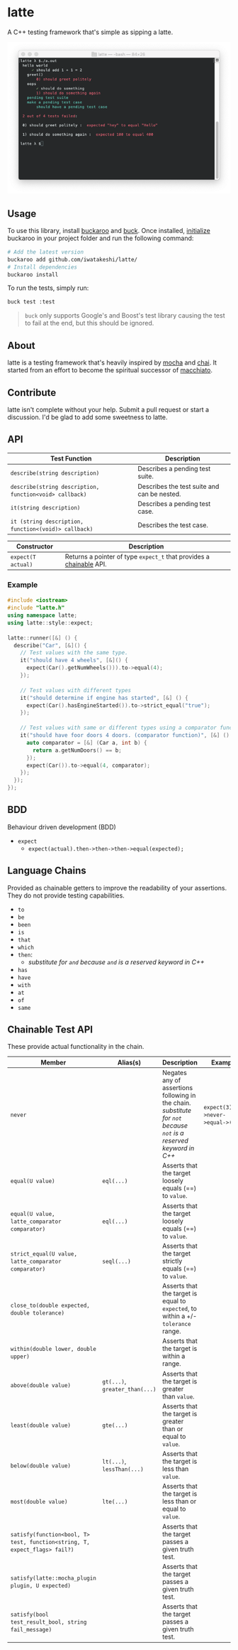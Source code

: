 # latte

A C++ testing framework that's simple as sipping a latte.


![](images/example.png)


## Usage

To use this library, install [buckaroo](https://github.com/LoopPerfect/buckaroo/wiki/Installation#buckaroo) and [buck](https://github.com/LoopPerfect/buckaroo/wiki/Installation#buck). Once installed, [initialize](https://github.com/LoopPerfect/buckaroo/wiki/Commands#init) buckaroo in your project folder and run the following command:

```bash
# Add the latest version
buckaroo add github.com/iwatakeshi/latte/
# Install dependencies
buckaroo install
```
To run the tests, simply run:

```bash
buck test :test
```

> `buck` only supports Google's and Boost's test library causing the test to fail at the end, but this should be ignored.

## About

latte is a testing framework that's heavily inspired by [mocha](http://mochajs.org/) and [chai](http://chaijs.com/). It started from an effort to become the spiritual successor of [macchiato](https://github.com/MadLittleMods/macchiato).

## Contribute

latte isn't complete without your help. Submit a pull request or start a discussion. I'd be glad to add some sweetness to latte.

## API

| Test Function | Description  |
|----------------|--------------|
| `describe(string description)` |  Describes a pending test suite.    |
| `describe(string description, function<void> callback)`       | Describes the test suite and can be nested. |
| `it(string description)` |  Describes a pending test case.    |
| `it (string description, function<(void)> callback)` 		| Describes the test case. |


| Constructor | Description |
|--------------|-------------|
| `expect(T actual)` | Returns a pointer of type `expect_t` that provides a [chainable](#BDD) API.

### Example

```cpp
#include <iostream>
#include "latte.h"
using namespace latte;
using latte::style::expect;

latte::runner([&] () {
  describe("Car", [&]() {
    // Test values with the same type.
    it("should have 4 wheels", [&]() {
      expect(Car().getNumWheels())).to->equal(4);
    });

    // Test values with different types
    it("should determine if engine has started", [&] () {
      expect(Car().hasEngineStarted()).to->strict_equal("true");
    });

    // Test values with same or different types using a comparator function (lambda).
    it("should have foor doors 4 doors. (comparator function)", [&] () {
      auto comparator = [&] (Car a, int b) {
        return a.getNumDoors() == b;
      });
      expect(Car()).to->equal(4, comparator);
    });
  });
});
```


## BDD

Behaviour driven development (BDD)

 - `expect`
    - `expect(actual).then->then->then->equal(expected);`

## Language Chains

Provided as chainable getters to improve the readability of your assertions. They do not provide testing capabilities.

 - `to`
 - `be`
 - `been`
 - `is`
 - `that`
 - `which`
 - `then`:
    - *substitute for `and` because `and` is a reserved keyword in C++*
 - `has`
 - `have`
 - `with`
 - `at`
 - `of`
 - `same`

## Chainable Test API

These provide actual functionality in the chain.

| Member   | Alias(s)  | Description | Example  |
|--------|--------|-------------|----------|
| `never`|        | Negates any of assertions following in the chain. *substitute for `not` because `not` is a reserved keyword in C++* | `expect(3).to->never->equal->(3);` |
| `equal(U value)`| `eql(...)` | Asserts that the target loosely equals (==) to `value`. | |
| `equal(U value, latte_comparator comparator)`| `eql(...)` | Asserts that the target loosely equals (==) to `value`. | |ue`. | |
| `strict_equal(U value, latte_comparator comparator)`| `seql(...)` | Asserts that the target strictly equals (==) to `value`. | |
| `close_to(double expected, double tolerance)` | | Asserts that the target is equal to `expected`, to within a +/- `tolerance` range. | |
| `within(double lower, double upper)`         | | Asserts that the target is within a range. | |
| `above(double value)` | `gt(...)`, `greater_than(...)`| Asserts that the target is greater than `value`. | |
| `least(double value)` |`gte(...)` |Asserts that the target is greater than or equal to `value`. | |
| `below(double value)` | `lt(...)`, `lessThan(...)` | Asserts that the target is less than `value`. | |
| `most(double value)`| `lte(...)` | Asserts that the target is less than or equal to `value`. | |
| `satisfy(function<bool, T> test, function<string, T, expect_flags> fail?)` | | Asserts that the target passes a given truth test. | |
| `satisfy(latte::mocha_plugin plugin, U expected)` | | Asserts that the target passes a given truth test. | |
| `satisfy(bool test_result_bool, string fail_message)` | | Asserts that the target passes a given truth test. | |
